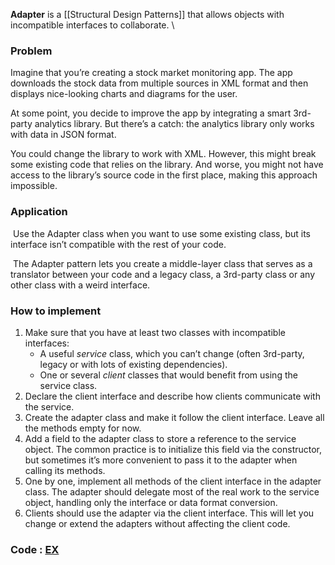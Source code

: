 **Adapter** is a [[Structural Design Patterns]] that allows objects with incompatible interfaces to collaborate.
\

### Problem
Imagine that you’re creating a stock market monitoring app. The app downloads the stock data from multiple sources in XML format and then displays nice-looking charts and diagrams for the user.

At some point, you decide to improve the app by integrating a smart 3rd-party analytics library. But there’s a catch: the analytics library only works with data in JSON format.

You could change the library to work with XML. However, this might break some existing code that relies on the library. And worse, you might not have access to the library’s source code in the first place, making this approach impossible.

### Application
 Use the Adapter class when you want to use some existing class, but its interface isn’t compatible with the rest of your code.

 The Adapter pattern lets you create a middle-layer class that serves as a translator between your code and a legacy class, a 3rd-party class or any other class with a weird interface.

### How to implement
1. Make sure that you have at least two classes with incompatible interfaces:
    - A useful _service_ class, which you can’t change (often 3rd-party, legacy or with lots of existing dependencies).
    - One or several _client_ classes that would benefit from using the service class.
2. Declare the client interface and describe how clients communicate with the service.
3. Create the adapter class and make it follow the client interface. Leave all the methods empty for now.
4. Add a field to the adapter class to store a reference to the service object. The common practice is to initialize this field via the constructor, but sometimes it’s more convenient to pass it to the adapter when calling its methods.
5. One by one, implement all methods of the client interface in the adapter class. The adapter should delegate most of the real work to the service object, handling only the interface or data format conversion.
6. Clients should use the adapter via the client interface. This will let you change or extend the adapters without affecting the client code.

### Code : [EX](https://refactoring.guru/design-patterns/adapter/java/example) 